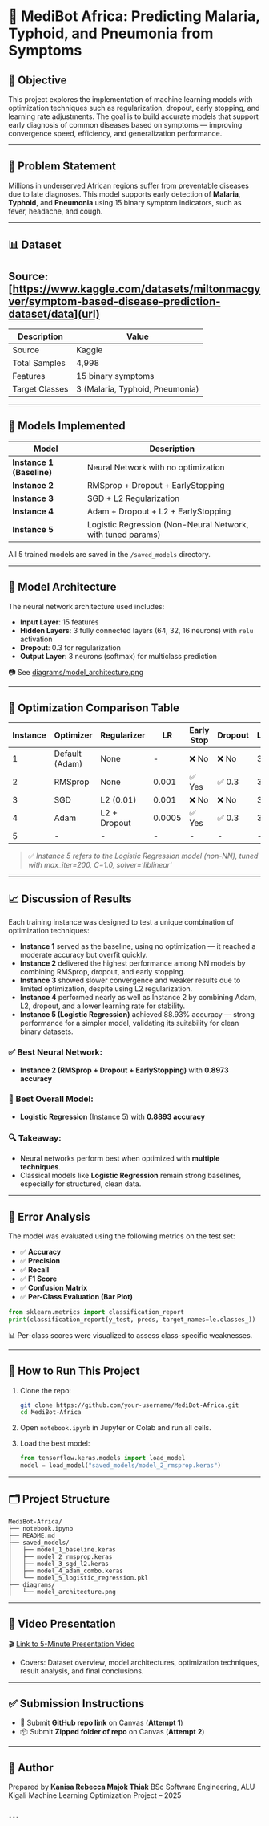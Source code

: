 
# 🧠 MediBot Africa: Predicting Malaria, Typhoid, and Pneumonia from Symptoms

## 🎯 Objective
This project explores the implementation of machine learning models with optimization techniques such as regularization, dropout, early stopping, and learning rate adjustments. The goal is to build accurate models that support early diagnosis of common diseases based on symptoms — improving convergence speed, efficiency, and generalization performance.

---

## 📌 Problem Statement
Millions in underserved African regions suffer from preventable diseases due to late diagnoses. This model supports early detection of **Malaria**, **Typhoid**, and **Pneumonia** using 15 binary symptom indicators, such as fever, headache, and cough.

---

## 📊 Dataset

## Source: [https://www.kaggle.com/datasets/miltonmacgyver/symptom-based-disease-prediction-dataset/data](url)

| Description     | Value                                |
|------------------|--------------------------------------|
| Source           | Kaggle              |
| Total Samples    | 4,998                                |
| Features         | 15 binary symptoms                   |
| Target Classes   | 3 (Malaria, Typhoid, Pneumonia)      |

---

## 🧪 Models Implemented

| Model                     | Description                                                   |
|---------------------------|---------------------------------------------------------------|
| **Instance 1 (Baseline)** | Neural Network with no optimization                           |
| **Instance 2**            | RMSprop + Dropout + EarlyStopping                             |
| **Instance 3**            | SGD + L2 Regularization                                       |
| **Instance 4**            | Adam + Dropout + L2 + EarlyStopping                           |
| **Instance 5**            | Logistic Regression (Non-Neural Network, with tuned params)   |

All 5 trained models are saved in the `/saved_models` directory.

---

## 🧠 Model Architecture

The neural network architecture used includes:
- **Input Layer**: 15 features
- **Hidden Layers**: 3 fully connected layers (64, 32, 16 neurons) with `relu` activation
- **Dropout**: 0.3 for regularization
- **Output Layer**: 3 neurons (softmax) for multiclass prediction

📷 See [diagrams/model_architecture.png](./diagrams/model_architecture.png)

---

## 🧮 Optimization Comparison Table

| Instance | Optimizer     | Regularizer     | LR     | Early Stop | Dropout | Layers | Accuracy | F1 Score | Recall | Precision |
|----------|---------------|-----------------|--------|------------|---------|--------|----------|----------|--------|-----------|
| 1        | Default (Adam)| None            | -      | ❌ No       | ❌ No    | 3      | 0.8760   | 0.8760   | 0.8760 | 0.8760    |
| 2        | RMSprop       | None            | 0.001  | ✅ Yes      | ✅ 0.3   | 3      | 0.8973   | 0.8972   | 0.8973 | 0.8974    |
| 3        | SGD           | L2 (0.01)       | 0.001  | ❌ No       | ❌ No    | 3      | 0.8680   | 0.8674   | 0.8680 | 0.8691    |
| 4        | Adam          | L2 + Dropout    | 0.0005 | ✅ Yes      | ✅ 0.3   | 3      | 0.8933   | 0.8931   | 0.8933 | 0.8935    |
| 5        | -             | -               | -      | -          | -       | -      | 0.8893   | 0.8890   | 0.8893 | 0.8892    |

> ✅ *Instance 5 refers to the Logistic Regression model (non-NN), tuned with max_iter=200, C=1.0, solver='liblinear'*

---

## 📈 Discussion of Results

Each training instance was designed to test a unique combination of optimization techniques:

- **Instance 1** served as the baseline, using no optimization — it reached a moderate accuracy but overfit quickly.
- **Instance 2** delivered the highest performance among NN models by combining RMSprop, dropout, and early stopping.
- **Instance 3** showed slower convergence and weaker results due to limited optimization, despite using L2 regularization.
- **Instance 4** performed nearly as well as Instance 2 by combining Adam, L2, dropout, and a lower learning rate for stability.
- **Instance 5 (Logistic Regression)** achieved 88.93% accuracy — strong performance for a simpler model, validating its suitability for clean binary datasets.

### ✅ Best Neural Network:
- **Instance 2 (RMSprop + Dropout + EarlyStopping)** with **0.8973 accuracy**

### 🥇 Best Overall Model:
- **Logistic Regression** (Instance 5) with **0.8893 accuracy**

### 🔍 Takeaway:
- Neural networks perform best when optimized with **multiple techniques**.
- Classical models like **Logistic Regression** remain strong baselines, especially for structured, clean data.

---

## 🔬 Error Analysis

The model was evaluated using the following metrics on the test set:

- ✅ **Accuracy**
- ✅ **Precision**
- ✅ **Recall**
- ✅ **F1 Score**
- ✅ **Confusion Matrix**
- ✅ **Per-Class Evaluation (Bar Plot)**

```python
from sklearn.metrics import classification_report
print(classification_report(y_test, preds, target_names=le.classes_))
````

📊 Per-class scores were visualized to assess class-specific weaknesses.

---

## 💾 How to Run This Project

1. Clone the repo:

   ```bash
   git clone https://github.com/your-username/MediBot-Africa.git
   cd MediBot-Africa
   ```

2. Open `notebook.ipynb` in Jupyter or Colab and run all cells.

3. Load the best model:

   ```python
   from tensorflow.keras.models import load_model
   model = load_model("saved_models/model_2_rmsprop.keras")
   ```

---

## 🗂️ Project Structure

```
MediBot-Africa/
├── notebook.ipynb
├── README.md
├── saved_models/
│   ├── model_1_baseline.keras
│   ├── model_2_rmsprop.keras
│   ├── model_3_sgd_l2.keras
│   ├── model_4_adam_combo.keras
│   └── model_5_logistic_regression.pkl
├── diagrams/
│   └── model_architecture.png
```

---

## 🎥 Video Presentation

🎬 [Link to 5-Minute Presentation Video](https://your-video-link.com)

* Covers: Dataset overview, model architectures, optimization techniques, result analysis, and final conclusions.

---

## ✅ Submission Instructions

* 🔗 Submit **GitHub repo link** on Canvas (**Attempt 1**)
* 📦 Submit **Zipped folder of repo** on Canvas (**Attempt 2**)

---

## 🙌 Author

Prepared by **Kanisa Rebecca Majok Thiak**
BSc Software Engineering, ALU Kigali
Machine Learning Optimization Project – 2025

```

---


